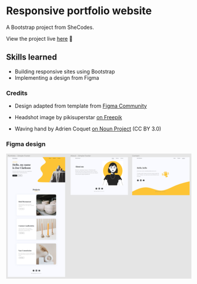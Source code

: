 # Responsive portfolio website

A Bootstrap project from SheCodes.

View the project live <a href="https://main--glittery-jelly-27dbae.netlify.app/">here</a> 👀

## Skills learned

- Building responsive sites using Bootstrap
- Implementing a design from Figma

### Credits

- Design adapted from template from <a href="https://www.figma.com/community/file/946944225031473055">Figma Community</a>

- Headshot image by pikisuperstar <a href="https://www.freepik.com/free-vector/hand-drawn-different-profile-icons-pack_17863156.htm#query=face&position=5&from_view=search&track=sph">on Freepik</a>

- Waving hand by Adrien Coquet <a href="https://thenounproject.com/browse/icons/term/waving/" target="_blank" title="waving Icons"> on Noun Project</a> (CC BY 3.0)

### Figma design

<img src="/images/figmadesign.png">
